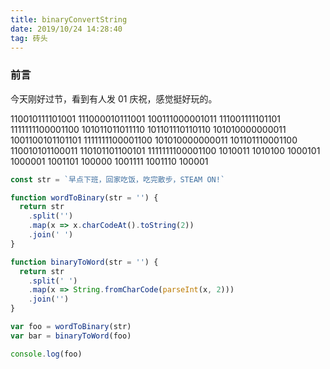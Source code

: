 ```yaml
---
title: binaryConvertString
date: 2019/10/24 14:28:40
tag: 砖头
---
```


### 前言

今天刚好过节，看到有人发 01 庆祝，感觉挺好玩的。

110010111101001 111000010111001 100111000001011 111001111101101 1111111100001100 101011011011110 101101110110110 101010000000011 1001100101101101 1111111100001100 101010000000011 101101110001100 110010101100011 110101101100101 1111111100001100 1010011 1010100 1000101 1000001 1001101 100000 1001111 1001110 100001

```js
const str = `早点下班，回家吃饭，吃完散步，STEAM ON!`

function wordToBinary(str = '') {
  return str
    .split('')
    .map(x => x.charCodeAt().toString(2))
    .join(' ')
}

function binaryToWord(str = '') {
  return str
    .split(' ')
    .map(x => String.fromCharCode(parseInt(x, 2)))
    .join('')
}

var foo = wordToBinary(str)
var bar = binaryToWord(foo)

console.log(foo)
```
